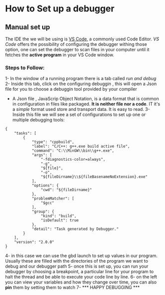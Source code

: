 # How to Set up a debugger 

## Manual set up

The IDE the we will be using is [VS Code](https://code.visualstudio.com), a commonly used Code Editor. _VS Code_ offers the possibility of configuring the debugger 
withing those option, one can set the debugger to scan files in your computer until it fetches the **active program** in your VS Code window. 

### Steps to Follow: 
1- In the window of a running program there is a tab called _run and debug_
2- Inside this tab, click on the <isn> configuring <language> debuggin </ins>, this will open a Json file for you to choose a debuggin tool provided by your compiler 
  - A Json file , JavaScrip Object Notation, is a data format that is common in configuration in files like packaged. **It is neither file nor a code**. IT it's a _simple_ 
format used store and transport data. It is easy to read.
3- Inside this file we will see a set of configurations to set up one or multiple debugging tools: 
```
{
    "tasks": [
        {
            "type": "cppbuild",
            "label": "C/C++: g++.exe build active file",
            "command": "C:\\MinGW\\bin\\g++.exe",
            "args": [
                "-fdiagnostics-color=always",
                "-g",
                "${file}",
                "-o",
                "${fileDirname}\\${fileBasenameNoExtension}.exe"
            ],
            "options": {
                "cwd": "${fileDirname}"
            },
            "problemMatcher": [
                "$gcc"
            ],
            "group": {
                "kind": "build",
                "isDefault": true
            },
            "detail": "Task generated by Debugger."
        }
    ],
    "version": "2.0.0"
}
```
4- in this case we can use the gbd launch to set up values in our program. Usually these are filled with the directories of the program we want to debug and our debugger path
5- once this is set up, you can run your debugger by choosing a breakpoint, a particular line for your program to halt the thread and be able to execute your code line by line. 
6- on the left you can view your variables and how they change over time, you can also **pin** them by setting them to <ans> watch </ans>
7- *** HAPPY DEBUGGING *** 
